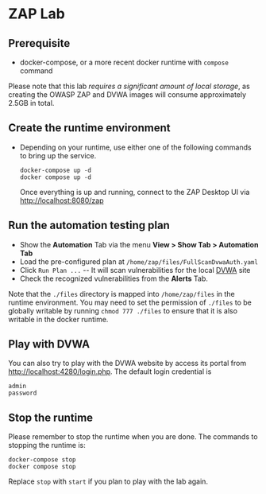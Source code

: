 # ZAP Lab

## Prerequisite

- docker-compose, or a more recent docker runtime with `compose` command

Please note that this lab *requires a significant amount of local storage*, as creating the OWASP ZAP and DVWA images will consume approximately 2.5GB in total.

## Create the runtime environment

- Depending on your runtime, use either one of the following commands to bring up the service.

  ```
  docker-compose up -d
  docker compose up -d
  ```

  Once everything is up and running, connect to the ZAP Desktop UI via [http://localhost:8080/zap](http://localhost:8080/zap)

## Run the automation testing plan

- Show the **Automation** Tab via the menu **View > Show Tab > Automation Tab**
- Load the pre-configured plan at `/home/zap/files/FullScanDvwaAuth.yaml`
- Click `Run Plan ...` -- It will scan vulnerabilities for the local [DVWA](https://github.com/digininja/DVWA) site
- Check the recognized vulnerabilities from the **Alerts** Tab.

Note that the `./files` directory is mapped into `/home/zap/files` in the runtime environment. You may need to set the permission of `./files` to be globally writable by running `chmod 777 ./files` to ensure that it is also writable in the docker runtime.

## Play with DVWA 

You can also try to play with the DVWA website by access its portal from [http://localhost:4280/login.php](http://localhost:4280/login.php). The default login credential is
```
admin
password
```

## Stop the runtime

Please remember to stop the runtime when you are done. The commands to stopping the runtime is:

```
docker-compose stop
docker compose stop
```

Replace `stop` with `start` if you plan to play with the lab again.
